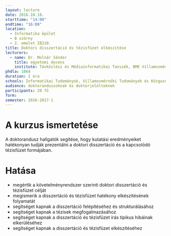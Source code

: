 ```yaml
---
layout: lecture
date: 2016.10.18.
starttime: "14:00"
endtime: "16:00"
location:
  - Informatika épület
  - B szárny
  - 2. emelet IB210.
title: Doktori disszertáció és tézisfüzet elkészítése
lecturers:
  - name: Dr. Molnár Sándor
    title: egyetemi docens
    institute: Távközlési és Médiainformatikai Tanszék, BME Villamosmérnöki és Informatikai Kar
phdla: 1064
duration: 2 óra
schools: Informatikai Tudományok, Villamosmérnöki Tudományok és Közgazdaságtudományok
audience: doktoranduszoknak és doktorjelölteknek
participants: 20 fő
form:
semester: 2016-2017-1
---
```


# A kurzus ismertetése

A doktorandusz hallgatók segítése, hogy kutatási eredményeiket hatékonyan tudják prezentálni a doktori disszertáció és a kapcsolódó tézisfüzet formájában.

# Hatása

* megértik a követelményrendszer szerinti doktori disszertáció és tézisfüzet célját
* megismerik a disszertáció és tézisfüzet hatékony elkészítésének folyamatát
* segítséget kapnak a disszertáció felépítéséhez és strukturálásához
* segítséget kapnak a tézisek megfogalmazásához
* segítséget kapnak a disszertáció és tézisfüzet írás tipikus hibáinak elkerüléséhez
* segítséget kapnak a disszertáció és tézisfüzet elkészítéséhez
